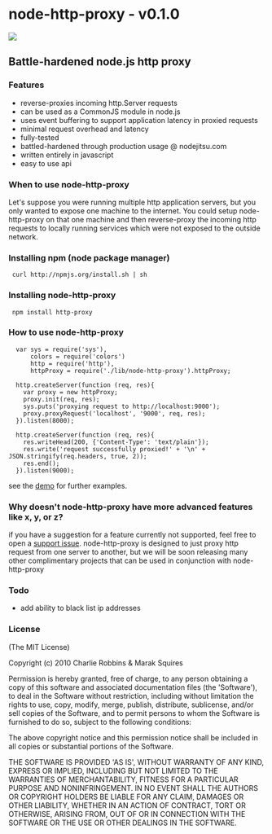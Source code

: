 # node-http-proxy - v0.1.0

<img src = "http://i.imgur.com/dSSUX.png"/>

## Battle-hardened node.js http proxy

### Features

- reverse-proxies incoming http.Server requests
- can be used as a CommonJS module in node.js
- uses event buffering to support application latency in proxied requests
- minimal request overhead and latency
- fully-tested
- battled-hardened through production usage @ nodejitsu.com
- written entirely in javascript
- easy to use api

### When to use node-http-proxy

Let's suppose you were running multiple http application servers, but you only wanted to expose one machine to the internet. You could setup node-http-proxy on that one machine and then reverse-proxy the incoming http requests to locally running services which were not exposed to the outside network. 


### Installing npm (node package manager)

     curl http://npmjs.org/install.sh | sh

### Installing node-http-proxy

     npm install http-proxy


### How to use node-http-proxy

      var sys = require('sys'),
          colors = require('colors')
          http = require('http'),
          httpProxy = require('./lib/node-http-proxy').httpProxy;

      http.createServer(function (req, res){
        var proxy = new httpProxy;
        proxy.init(req, res);
        sys.puts('proxying request to http://localhost:9000');
        proxy.proxyRequest('localhost', '9000', req, res);
      }).listen(8000);

      http.createServer(function (req, res){
        res.writeHead(200, {'Content-Type': 'text/plain'});
        res.write('request successfully proxied!' + '\n' + JSON.stringify(req.headers, true, 2));
        res.end();
      }).listen(9000);

see the [demo](http://github.com/nodejitsu/node-http-proxy/blob/master/demo.js) for further examples.
### Why doesn't node-http-proxy have more advanced features like x, y, or z?

if you have a suggestion for a feature currently not supported, feel free to open a [support issue](http://github.com/nodejitsu/node-http-proxy/issues). node-http-proxy is designed to just proxy http request from one server to another, but we will be soon releasing many other complimentary projects that can be used in conjunction with node-http-proxy

### Todo
- add ability to black list ip addresses


### License

(The MIT License)

Copyright (c) 2010 Charlie Robbins & Marak Squires

Permission is hereby granted, free of charge, to any person obtaining a copy of this software and associated documentation files (the 'Software'), to deal in the Software without restriction, including without limitation the rights to use, copy, modify, merge, publish, distribute, sublicense, and/or sell copies of the Software, and to permit persons to whom the Software is furnished to do so, subject to the following conditions:

The above copyright notice and this permission notice shall be included in all copies or substantial portions of the Software.

THE SOFTWARE IS PROVIDED 'AS IS', WITHOUT WARRANTY OF ANY KIND, EXPRESS OR IMPLIED, INCLUDING BUT NOT LIMITED TO THE WARRANTIES OF MERCHANTABILITY, FITNESS FOR A PARTICULAR PURPOSE AND NONINFRINGEMENT. IN NO EVENT SHALL THE AUTHORS OR COPYRIGHT HOLDERS BE LIABLE FOR ANY CLAIM, DAMAGES OR OTHER LIABILITY, WHETHER IN AN ACTION OF CONTRACT, TORT OR OTHERWISE, ARISING FROM, OUT OF OR IN CONNECTION WITH THE SOFTWARE OR THE USE OR OTHER DEALINGS IN THE SOFTWARE.